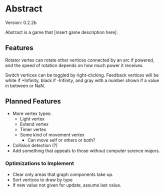 # Abstract

Version: 0.2.2b

Abstract is a game that [insert game description here].


## Features

Rotator vertex can rotate other vertices connected by an arc if powered, and the
speed of rotation depends on how much power it receives.

Switch vertices can be toggled by right-clicking.
Feedback vertices will be white if +Infinity, black if -Infinity, and gray with
a number shown if a value in between or NaN.


## Planned Features

* More vertex types:
	* Light vertex
	* Extend vertex
	* Timer vertex
	* Some kind of movement vertex
		* Can move self or others or both?
* Collision detection (?)
* Add something that appeals to those without computer science majors.


### Optimizations to Implement

* Clear only areas that graph components take up.
* Sort vertices to draw by type
* If new value not given for update, assume last value.
